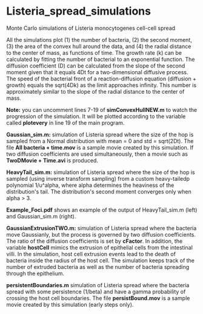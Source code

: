 # Listeria_spread_simulations
Monte Carlo simulations of Listeria monocytogenes cell-cell spread

All the simulations plot (1) the number of bacteria, (2) the second moment, (3) the area of the convex hull around the data,
and (4) the radial distance to the center of mass, as functions of time. The growth rate (k) can be calculated by fitting
the number of bacterial to an exponential function. The diffusion coefficient (D) can be calculated from the slope of the
second moment given that it equals 4Dt for a two-dimensional diffusive process. The speed of the bacterial front
of a reaction-diffusion equation (diffusion + growth) equals the sqrt(4Dk) as the limit approaches infinity. This number
is approximately similar to the slope of the radial distance to the center of mass.

**Note:** you can uncomment lines 7-19 of **simConvexHullNEW.m** to watch the progression of the simulation. It will be plotted
according to the variable called **plotevery** in line 19 of the main program.

**Gaussian_sim.m:** simulation of Listeria spread where the size of the hop is sampled from a Normal distribution
with mean = 0 and std = sqrt(2Dt). The file **All bacteria + time.mov** is a sample movie created by this simulation. If
two diffusion coefficients are used simultaneously, then a movie such as **TwoDMovie + Time.avi** is produced.

**HeavyTail_sim.m:** simulation of Listeria spread where the size of the hop is sampled (using inverse transform sampling)
from a custom heavy-tailedp polynomial 1/u^alpha, where alpha determines the heaviness of the distribution's tail. The
distribution's second moment converges only when alpha > 3.

**Example_Foci.pdf** shows an example of the output of HeavyTail_sim.m (left) and Gaussian_sim.m (right).

**GaussianExtrusionTWO.m:** simulation of Listeria spread where the bacteria move Gaussianly, but the process is governed
by two diffusion coefficients. The ratio of the diffusion coefficients is set by **cFactor**. In addition, the variable
**hostCell** mimics the extrusion of epithelial cells from the intestinal villi. In the simulation, host cell extrusion
events lead to the death of bacteria inside the radius of the host cell. The simulation keeps track of the number of
extruded bacteria as well as the number of bacteria spreading through the epithelium.

**persistentBoundaries.m** simulation of Listeria spread where the bacteria spread with some persistence (1/beta) and have
a gamma probability of crossing the host cell boundaries. The file **persistBound.mov** is a sample movie created by this simulation (early steps only).
